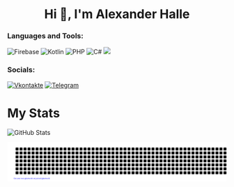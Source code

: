 
<h1 align="center">Hi 👋, I'm Alexander Halle</h1>

### Languages and Tools:
![Firebase](https://img.shields.io/badge/-Firebase-orange?style=for-the-badge&logo=firebase&logoColor=F8C52C)
![Kotlin](https://img.shields.io/badge/-Kotlin-blue?style=for-the-badge&logo=kotlin&logoColor=purple)
![PHP](https://img.shields.io/badge/-PHP-purple?style=for-the-badge&logo=php&logoColor=black)
![C#](https://img.shields.io/badge/-C_Sharp-white?style=for-the-badge&logo=CSharp&logoColor=purple)
<img src="https://img.shields.io/badge/-Python-FFA500?style=for-the-badge&logo=python&logoColor=white">

### Socials:
[![Vkontakte](https://img.shields.io/badge/-Vkontakte-090909?style=for-the-badge&logo=Vk&logoColor=4F7DB3)](https://vk.com/ara307703ara)
[![Telegram](https://img.shields.io/badge/-Telegram-090909?style=for-the-badge&logo=telegram&logoColor=27A0D9)](https://t.me/Alexander_Halle)

# My Stats

![GitHub Stats](https://github-readme-stats.vercel.app/api?username=Leks2000&theme=radical)

![gitartwork](gitartwork.svg)

